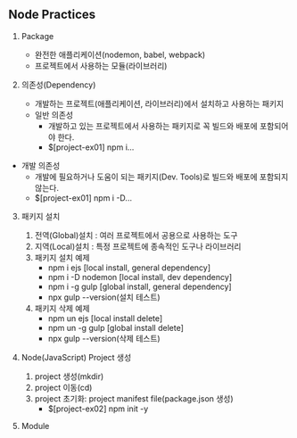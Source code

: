 ## Node Practices

1. Package
    - 완전한 애플리케이션(nodemon, babel, webpack)
    - 프로젝트에서 사용하는 모듈(라이브러리)

2. 의존성(Dependency)
    - 개발하는 프로젝트(애플리케이션, 라이브러리)에서 설치하고 사용하는 패키지
    - 일반 의존성
        - 개발하고 있는 프로젝트에서 사용하는 패키지로 꼭 빌드와 배포에 포함되어야 한다.
        - $[project-ex01] npm i...

- 개발 의존성
    - 개발에 필요하거나 도움이 되는 패키지(Dev. Tools)로 빌드와 배포에 포함되지 않는다.
    - $[project-ex01] npm i -D...

3. 패키지 설치
    1. 전역(Global)설치 : 여러 프로젝트에서 공용으로 사용하는 도구
    2. 지역(Local)설치 : 특정 프로젝트에 종속적인 도구나 라이브러리
    3. 패키지 설치 예제
        - npm i ejs [local install, general dependency]
        - npm i -D nodemon [local install, dev dependency]
        - npm i -g gulp [global install, general dependency]
        - npx gulp --version(설치 테스트)
    4. 패키지 삭제 예제
        - npm un ejs [local install delete]
        - npm un -g gulp [global install delete]
        - npx gulp --version(삭제 테스트)

4. Node(JavaScript) Project 생성
    1. project 생성(mkdir)
    2. project 이동(cd)
    3. project 초기화: project manifest file(package.json 생성)
        - $[project-ex02] npm init -y


5. Module
